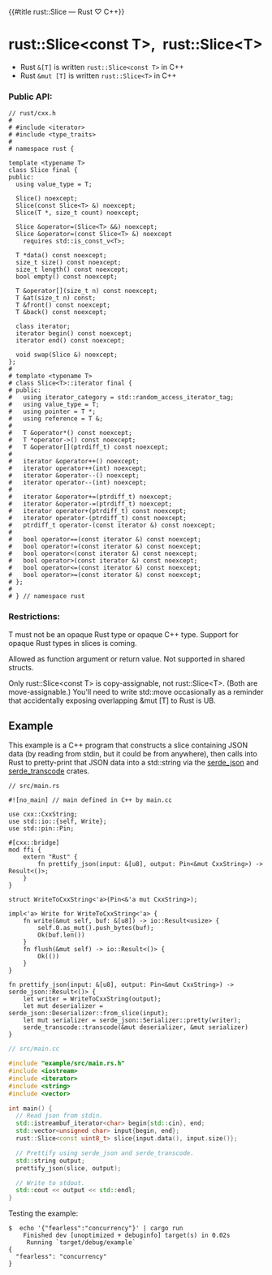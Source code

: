 {{#title rust::Slice<T> — Rust ♡ C++}}
# rust::Slice\<const T\>,&ensp;rust::Slice\<T\>

- Rust `&[T]` is written `rust::Slice<const T>` in C++
- Rust `&mut [T]` is written `rust::Slice<T>` in C++

### Public API:

```cpp,hidelines
// rust/cxx.h
#
# #include <iterator>
# #include <type_traits>
#
# namespace rust {

template <typename T>
class Slice final {
public:
  using value_type = T;

  Slice() noexcept;
  Slice(const Slice<T> &) noexcept;
  Slice(T *, size_t count) noexcept;

  Slice &operator=(Slice<T> &&) noexcept;
  Slice &operator=(const Slice<T> &) noexcept
    requires std::is_const_v<T>;

  T *data() const noexcept;
  size_t size() const noexcept;
  size_t length() const noexcept;
  bool empty() const noexcept;

  T &operator[](size_t n) const noexcept;
  T &at(size_t n) const;
  T &front() const noexcept;
  T &back() const noexcept;

  class iterator;
  iterator begin() const noexcept;
  iterator end() const noexcept;

  void swap(Slice &) noexcept;
};
#
# template <typename T>
# class Slice<T>::iterator final {
# public:
#   using iterator_category = std::random_access_iterator_tag;
#   using value_type = T;
#   using pointer = T *;
#   using reference = T &;
#
#   T &operator*() const noexcept;
#   T *operator->() const noexcept;
#   T &operator[](ptrdiff_t) const noexcept;
#
#   iterator &operator++() noexcept;
#   iterator operator++(int) noexcept;
#   iterator &operator--() noexcept;
#   iterator operator--(int) noexcept;
#
#   iterator &operator+=(ptrdiff_t) noexcept;
#   iterator &operator-=(ptrdiff_t) noexcept;
#   iterator operator+(ptrdiff_t) const noexcept;
#   iterator operator-(ptrdiff_t) const noexcept;
#   ptrdiff_t operator-(const iterator &) const noexcept;
#
#   bool operator==(const iterator &) const noexcept;
#   bool operator!=(const iterator &) const noexcept;
#   bool operator<(const iterator &) const noexcept;
#   bool operator>(const iterator &) const noexcept;
#   bool operator<=(const iterator &) const noexcept;
#   bool operator>=(const iterator &) const noexcept;
# };
#
# } // namespace rust
```

### Restrictions:

T must not be an opaque Rust type or opaque C++ type. Support for opaque Rust
types in slices is coming.

Allowed as function argument or return value. Not supported in shared structs.

Only rust::Slice\<const T\> is copy-assignable, not rust::Slice\<T\>. (Both are
move-assignable.) You'll need to write std::move occasionally as a reminder that
accidentally exposing overlapping &amp;mut \[T\] to Rust is UB.

## Example

This example is a C++ program that constructs a slice containing JSON data (by
reading from stdin, but it could be from anywhere), then calls into Rust to
pretty-print that JSON data into a std::string via the [serde_json] and
[serde_transcode] crates.

[serde_json]: https://github.com/serde-rs/json
[serde_transcode]: https://github.com/sfackler/serde-transcode

```rust,noplayground
// src/main.rs

#![no_main] // main defined in C++ by main.cc

use cxx::CxxString;
use std::io::{self, Write};
use std::pin::Pin;

#[cxx::bridge]
mod ffi {
    extern "Rust" {
        fn prettify_json(input: &[u8], output: Pin<&mut CxxString>) -> Result<()>;
    }
}

struct WriteToCxxString<'a>(Pin<&'a mut CxxString>);

impl<'a> Write for WriteToCxxString<'a> {
    fn write(&mut self, buf: &[u8]) -> io::Result<usize> {
        self.0.as_mut().push_bytes(buf);
        Ok(buf.len())
    }
    fn flush(&mut self) -> io::Result<()> {
        Ok(())
    }
}

fn prettify_json(input: &[u8], output: Pin<&mut CxxString>) -> serde_json::Result<()> {
    let writer = WriteToCxxString(output);
    let mut deserializer = serde_json::Deserializer::from_slice(input);
    let mut serializer = serde_json::Serializer::pretty(writer);
    serde_transcode::transcode(&mut deserializer, &mut serializer)
}
```

```cpp
// src/main.cc

#include "example/src/main.rs.h"
#include <iostream>
#include <iterator>
#include <string>
#include <vector>

int main() {
  // Read json from stdin.
  std::istreambuf_iterator<char> begin{std::cin}, end;
  std::vector<unsigned char> input{begin, end};
  rust::Slice<const uint8_t> slice{input.data(), input.size()};

  // Prettify using serde_json and serde_transcode.
  std::string output;
  prettify_json(slice, output);

  // Write to stdout.
  std::cout << output << std::endl;
}
```

Testing the example:

```console
$  echo '{"fearless":"concurrency"}' | cargo run
    Finished dev [unoptimized + debuginfo] target(s) in 0.02s
     Running `target/debug/example`
{
  "fearless": "concurrency"
}
```
